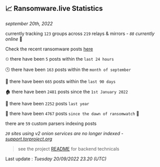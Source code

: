 
## 📈 Ransomware.live Statistics
_september 20th, 2022_

currently tracking `123` groups across `219` relays & mirrors - _`88` currently online_ 📡

Check the recent ransomware posts [here](https://www.ransomware.live/#/recentposts)


⏲ there have been `5` posts within the `last 24 hours`

🕓 there have been `163` posts within the `month of september`

📅 there have been `665` posts within the `last 90 days`

🏚 there have been `2481` posts since the `1st January 2022`

🚀 there have been `2252` posts `last year`

🦕 there have been `4767` posts `since the dawn of ransomwatch` 🐣

there are `59` custom parsers indexing posts

_`20` sites using v2 onion services are no longer indexed - [support.torproject.org](https://support.torproject.org/onionservices/v2-deprecation/)_

> see the project [README](https://github.com/jmousqueton/ransomwatch#readme) for backend technicals



Last update : _Tuesday 20/09/2022 23.20 (UTC)_

